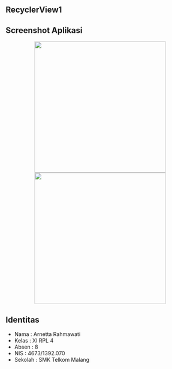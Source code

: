 ## RecyclerView1

## Screenshot Aplikasi
<p align="center">
  <img src="https://cloud.githubusercontent.com/assets/22093237/22643990/5a4ba70e-ec93-11e6-949a-93f163ad0520.jpeg" width="350"/>
  <img src="https://cloud.githubusercontent.com/assets/22093237/22643991/5a760562-ec93-11e6-9c89-c8781b1ae972.jpeg" width="350"/>
</p>

## Identitas
* Nama  : Arnetta Rahmawati
* Kelas : XI RPL 4
* Absen : 8
* NIS   : 4673/1392.070
* Sekolah : SMK Telkom Malang

